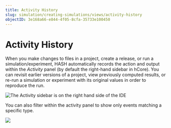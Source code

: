 ```yaml
---
title: Activity History
slug: simulation/creating-simulations/views/activity-history
objectID: 3e168a66-e844-4f05-8cfa-35733e100450
---
```


# Activity History

When you make changes to files in a project, create a release, or run a simulation/experiment, HASH automatically records the action and output within the _Activity_ panel \(by default the right-hand sidebar in hCore\). You can revisit earlier versions of a project, view previously computed results, or re-run a simulation or experiment with its original values in order to reproduce the run.

![The Activity sidebar is on the right hand side of the IDE](https://cdn-us1.hash.ai/site/docs/image%20%2839%29.png)

You can also filter within the activity panel to show only events matching a specific type.

![](https://cdn-us1.hash.ai/site/docs/image%20%2840%29.png)

